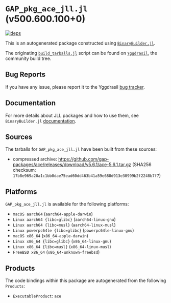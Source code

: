 # `GAP_pkg_ace_jll.jl` (v500.600.100+0)

[![deps](https://juliahub.com/docs/GAP_pkg_ace_jll/deps.svg)](https://juliahub.com/ui/Packages/GAP_pkg_ace_jll/QblBr?page=2)

This is an autogenerated package constructed using [`BinaryBuilder.jl`](https://github.com/JuliaPackaging/BinaryBuilder.jl).

The originating [`build_tarballs.jl`](https://github.com/JuliaPackaging/Yggdrasil/blob/61969659c293765c2cf13e7efa4ee49678a0662c/G/GAP_pkg/GAP_pkg_ace/build_tarballs.jl) script can be found on [`Yggdrasil`](https://github.com/JuliaPackaging/Yggdrasil/), the community build tree.

## Bug Reports

If you have any issue, please report it to the Yggdrasil [bug tracker](https://github.com/JuliaPackaging/Yggdrasil/issues).

## Documentation

For more details about JLL packages and how to use them, see `BinaryBuilder.jl` [documentation](https://docs.binarybuilder.org/stable/jll/).

## Sources

The tarballs for `GAP_pkg_ace_jll.jl` have been built from these sources:

* compressed archive: https://github.com/gap-packages/ace/releases/download/v5.6.1/ace-5.6.1.tar.gz (SHA256 checksum: `17b8e969a20a1c1bb0dae75ead60dd463b41a59e688d913e30999b2f2248b7f7`)

## Platforms

`GAP_pkg_ace_jll.jl` is available for the following platforms:

* `macOS aarch64` (`aarch64-apple-darwin`)
* `Linux aarch64 {libc=glibc}` (`aarch64-linux-gnu`)
* `Linux aarch64 {libc=musl}` (`aarch64-linux-musl`)
* `Linux powerpc64le {libc=glibc}` (`powerpc64le-linux-gnu`)
* `macOS x86_64` (`x86_64-apple-darwin`)
* `Linux x86_64 {libc=glibc}` (`x86_64-linux-gnu`)
* `Linux x86_64 {libc=musl}` (`x86_64-linux-musl`)
* `FreeBSD x86_64` (`x86_64-unknown-freebsd`)

## Products

The code bindings within this package are autogenerated from the following `Products`:

* `ExecutableProduct`: `ace`
